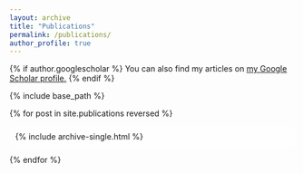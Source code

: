 ```yaml
---
layout: archive
title: "Publications"
permalink: /publications/
author_profile: true
---
```


<style>
  body {
    background-image: url('https://github.com/maitrey-gramo/maitrey-gramo.github.io/assets/111958072/0d639ecc-ba0b-43fc-a059-f701c14ee89a');
    background-repeat: no-repeat;
    background-attachment: fixed; 
    background-size: cover;
  }

  #rcorners {
    border-radius: 10px;
    background: rgba(255, 255, 255, 0.5);
    background-position: left top;
    background-repeat: repeat;
    padding: 10px;
  }
</style>

{% if author.googlescholar %}
  You can also find my articles on <u><a href="{{author.googlescholar}}">my Google Scholar profile</a>.</u>
{% endif %}

{% include base_path %}

{% for post in site.publications reversed %}
  <p id="rcorners">{% include archive-single.html %}</p>
{% endfor %}
